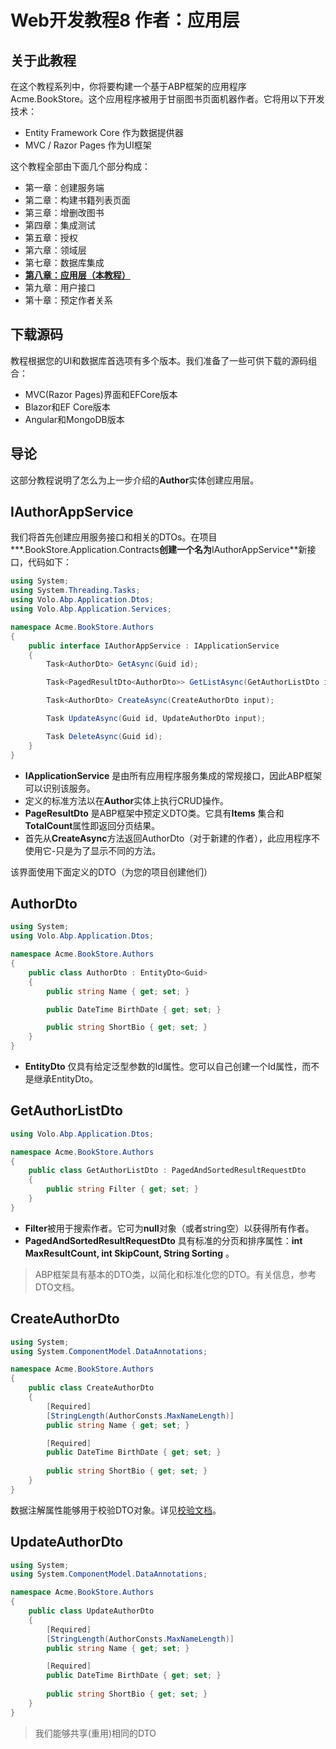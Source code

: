 #  Web开发教程8 作者：应用层

## 关于此教程

在这个教程系列中，你将要构建一个基于ABP框架的应用程序 Acme.BookStore。这个应用程序被用于甘丽图书页面机器作者。它将用以下开发技术：

- Entity Framework Core 作为数据提供器
- MVC / Razor Pages 作为UI框架



这个教程全部由下面几个部分构成：

- 第一章：创建服务端
- 第二章：构建书籍列表页面
- 第三章：增删改图书
- 第四章：集成测试
- 第五章：授权
- 第六章：领域层
- 第七章：数据库集成
- **[第八章：应用层（本教程）]()**
- 第九章：用户接口
- 第十章：预定作者关系



## 下载源码

教程根据您的UI和数据库首选项有多个版本。我们准备了一些可供下载的源码组合：

- MVC(Razor Pages)界面和EFCore版本
- Blazor和EF Core版本
- Angular和MongoDB版本



## 导论

这部分教程说明了怎么为上一步介绍的**Author**实体创建应用层。



##  IAuthorAppService

我们将首先创建应用服务接口和相关的DTOs。在项目***.BookStore.Application.Contracts**创建一个名为**IAuthorAppService**新接口，代码如下：

```c#
using System;
using System.Threading.Tasks;
using Volo.Abp.Application.Dtos;
using Volo.Abp.Application.Services;

namespace Acme.BookStore.Authors
{
    public interface IAuthorAppService : IApplicationService
    {
        Task<AuthorDto> GetAsync(Guid id);

        Task<PagedResultDto<AuthorDto>> GetListAsync(GetAuthorListDto input);

        Task<AuthorDto> CreateAsync(CreateAuthorDto input);

        Task UpdateAsync(Guid id, UpdateAuthorDto input);

        Task DeleteAsync(Guid id);
    }
}
```

- **IApplicationService** 是由所有应用程序服务集成的常规接口，因此ABP框架可以识别该服务。
- 定义的标准方法以在**Author**实体上执行CRUD操作。
- **PageResultDto**  是ABP框架中预定义DTO类。它具有**Items** 集合和**TotalCount**属性即返回分页结果。
- 首先从**CreateAsync**方法返回AuthorDto（对于新建的作者），此应用程序不使用它-只是为了显示不同的方法。

该界面使用下面定义的DTO（为您的项目创建他们）



## AuthorDto

```c#
using System;
using Volo.Abp.Application.Dtos;

namespace Acme.BookStore.Authors
{
    public class AuthorDto : EntityDto<Guid>
    {
        public string Name { get; set; }

        public DateTime BirthDate { get; set; }

        public string ShortBio { get; set; }
    }
}
```

- **EntityDto<T>** 仅具有给定泛型参数的Id属性。您可以自己创建一个Id属性，而不是继承EntityDto。



## GetAuthorListDto

```c#
using Volo.Abp.Application.Dtos;

namespace Acme.BookStore.Authors
{
    public class GetAuthorListDto : PagedAndSortedResultRequestDto
    {
        public string Filter { get; set; }
    }
}
```

- **Filter**被用于搜索作者。它可为**null**对象（或者string空）以获得所有作者。
- **PagedAndSortedResultRequestDto** 具有标准的分页和排序属性：**int MaxResultCount, int SkipCount, String Sorting** 。



> ABP框架具有基本的DTO类，以简化和标准化您的DTO。有关信息，参考DTO文档。



## CreateAuthorDto

```c#
using System;
using System.ComponentModel.DataAnnotations;

namespace Acme.BookStore.Authors
{
    public class CreateAuthorDto
    {
        [Required]
        [StringLength(AuthorConsts.MaxNameLength)]
        public string Name { get; set; }

        [Required]
        public DateTime BirthDate { get; set; }
        
        public string ShortBio { get; set; }
    }
}
```

数据注解属性能够用于校验DTO对象。详见[校验文档](https://docs.abp.io/en/abp/latest/Validation)。



## UpdateAuthorDto

```c#
using System;
using System.ComponentModel.DataAnnotations;

namespace Acme.BookStore.Authors
{
    public class UpdateAuthorDto
    {
        [Required]
        [StringLength(AuthorConsts.MaxNameLength)]
        public string Name { get; set; }

        [Required]
        public DateTime BirthDate { get; set; }
        
        public string ShortBio { get; set; }
    }
}
```

> 我们能够共享(重用)相同的DTO


